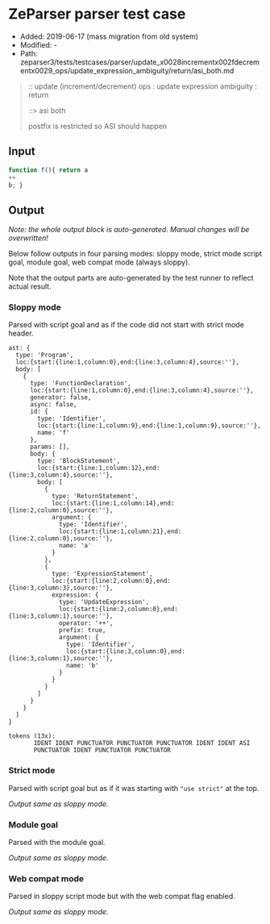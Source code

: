 # ZeParser parser test case

- Added: 2019-06-17 (mass migration from old system)
- Modified: -
- Path: zeparser3/tests/testcases/parser/update_x0028incrementx002fdecrementx0029_ops/update_expression_ambiguity/return/asi_both.md

> :: update (increment/decrement) ops : update expression ambiguity : return
>
> ::> asi both
>
> postfix is restricted so ASI should happen

## Input

`````js
function f(){ return a
++
b; }
`````

## Output

_Note: the whole output block is auto-generated. Manual changes will be overwritten!_

Below follow outputs in four parsing modes: sloppy mode, strict mode script goal, module goal, web compat mode (always sloppy).

Note that the output parts are auto-generated by the test runner to reflect actual result.

### Sloppy mode

Parsed with script goal and as if the code did not start with strict mode header.

`````
ast: {
  type: 'Program',
  loc:{start:{line:1,column:0},end:{line:3,column:4},source:''},
  body: [
    {
      type: 'FunctionDeclaration',
      loc:{start:{line:1,column:0},end:{line:3,column:4},source:''},
      generator: false,
      async: false,
      id: {
        type: 'Identifier',
        loc:{start:{line:1,column:9},end:{line:1,column:9},source:''},
        name: 'f'
      },
      params: [],
      body: {
        type: 'BlockStatement',
        loc:{start:{line:1,column:12},end:{line:3,column:4},source:''},
        body: [
          {
            type: 'ReturnStatement',
            loc:{start:{line:1,column:14},end:{line:2,column:0},source:''},
            argument: {
              type: 'Identifier',
              loc:{start:{line:1,column:21},end:{line:2,column:0},source:''},
              name: 'a'
            }
          },
          {
            type: 'ExpressionStatement',
            loc:{start:{line:2,column:0},end:{line:3,column:3},source:''},
            expression: {
              type: 'UpdateExpression',
              loc:{start:{line:2,column:0},end:{line:3,column:1},source:''},
              operator: '++',
              prefix: true,
              argument: {
                type: 'Identifier',
                loc:{start:{line:3,column:0},end:{line:3,column:1},source:''},
                name: 'b'
              }
            }
          }
        ]
      }
    }
  ]
}

tokens (13x):
       IDENT IDENT PUNCTUATOR PUNCTUATOR PUNCTUATOR IDENT IDENT ASI
       PUNCTUATOR IDENT PUNCTUATOR PUNCTUATOR
`````

### Strict mode

Parsed with script goal but as if it was starting with `"use strict"` at the top.

_Output same as sloppy mode._

### Module goal

Parsed with the module goal.

_Output same as sloppy mode._

### Web compat mode

Parsed in sloppy script mode but with the web compat flag enabled.

_Output same as sloppy mode._
